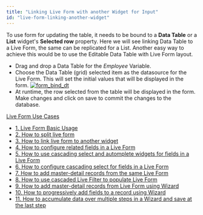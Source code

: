 ```yaml
---
title: "Linking Live Form with another Widget for Input"
id: "live-form-linking-another-widget"
---
```


To use form for updating the table, it needs to be bound to a **Data Table** or a **List** widget's **Selected row** property. Here we will see linking Data Table to a Live Form, the same can be replicated for a List. Another easy way to achieve this would be to use the Editable Data Table with Live Form layout.

- Drag and drop a Data Table for the _Employee_ Variable.
- Choose the Data Table (grid) selected item as the datasource for the Live Form. This will set the initial values that will be displayed in the form. [![form_bind_dt](/learn/assets/form_bind_dt.png)](/learn/assets/form_bind_dt.png)
- At runtime, the row selected from the table will be displayed in the form. Make changes and click on save to commit the changes to the database.

[Live Form Use Cases](/learn/app-development/widgets/datalive/live-form/liveform-use-cases/)

- [1. Live Form Basic Usage](/learn/app-development/widgets/datalive/live-form/live-form-basic-usage/)
- [2. How to split live form](/learn/how-tos/live-form-tabbed-form/)
- [3. How to link live form to another widget](/learn/how-tos/live-form-linking-another-widget/)
- [4. How to configure related fields in a Live Form](/learn/how-tos/live-form-related-fields/)
- [5. How to use cascading select and automplete widgets for fields in a Live Form](/learn/how-tos/using-cascading-select-autocomplete-live-form-fields/)
- [6. How to configure cascading select for fields in a Live Form](/learn/how-tos/using-cascading-select-within-live-form/)
- [7. How to add master-detail records from the same Live Form](/learn/how-tos/adding-master-detail-records-transaction/)
- [8. How to use cascaded Live Filter to populate Live Form](/learn/how-tos/using-cascading-filter-populate-live-form/)
- [9. How to add master-detail records from Live Form using Wizard](/learn/how-tos/using-wizard-master-detail-live-form/)
- [10. How to progressively add fields to a record using Wizard](/learn/how-tos/using-wizard-progressive-data-entry-live-form/)
- [11. How to accumulate data over multiple steps in a Wizard and save at the last step](/learn/how-tos/using-wizard-cumulative-data-entry-live-form/)
